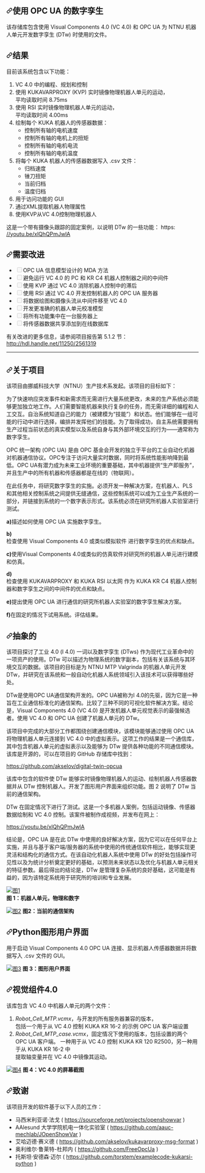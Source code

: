 <div class="Box-sc-g0xbh4-0 bJMeLZ js-snippet-clipboard-copy-unpositioned" data-hpc="true"><article class="markdown-body entry-content container-lg" itemprop="text"><h1 tabindex="-1" dir="auto"><a id="user-content-digital-twin-with-opc-ua" class="anchor" aria-hidden="true" tabindex="-1" href="#digital-twin-with-opc-ua"><svg class="octicon octicon-link" viewBox="0 0 16 16" version="1.1" width="16" height="16" aria-hidden="true"><path d="m7.775 3.275 1.25-1.25a3.5 3.5 0 1 1 4.95 4.95l-2.5 2.5a3.5 3.5 0 0 1-4.95 0 .751.751 0 0 1 .018-1.042.751.751 0 0 1 1.042-.018 1.998 1.998 0 0 0 2.83 0l2.5-2.5a2.002 2.002 0 0 0-2.83-2.83l-1.25 1.25a.751.751 0 0 1-1.042-.018.751.751 0 0 1-.018-1.042Zm-4.69 9.64a1.998 1.998 0 0 0 2.83 0l1.25-1.25a.751.751 0 0 1 1.042.018.751.751 0 0 1 .018 1.042l-1.25 1.25a3.5 3.5 0 1 1-4.95-4.95l2.5-2.5a3.5 3.5 0 0 1 4.95 0 .751.751 0 0 1-.018 1.042.751.751 0 0 1-1.042.018 1.998 1.998 0 0 0-2.83 0l-2.5 2.5a1.998 1.998 0 0 0 0 2.83Z"></path></svg></a><font style="vertical-align: inherit;"><font style="vertical-align: inherit;">使用 OPC UA 的数字孪生</font></font></h1>
<p dir="auto"><font style="vertical-align: inherit;"><font style="vertical-align: inherit;">该存储库包含使用 Visual Components 4.0 (VC 4.0) 和 OPC UA 为 NTNU 机器人单元开发数字孪生 (DTw) 时使用的文件。</font></font></p>

<h2 tabindex="-1" dir="auto"><a id="user-content-result" class="anchor" aria-hidden="true" tabindex="-1" href="#result"><svg class="octicon octicon-link" viewBox="0 0 16 16" version="1.1" width="16" height="16" aria-hidden="true"><path d="m7.775 3.275 1.25-1.25a3.5 3.5 0 1 1 4.95 4.95l-2.5 2.5a3.5 3.5 0 0 1-4.95 0 .751.751 0 0 1 .018-1.042.751.751 0 0 1 1.042-.018 1.998 1.998 0 0 0 2.83 0l2.5-2.5a2.002 2.002 0 0 0-2.83-2.83l-1.25 1.25a.751.751 0 0 1-1.042-.018.751.751 0 0 1-.018-1.042Zm-4.69 9.64a1.998 1.998 0 0 0 2.83 0l1.25-1.25a.751.751 0 0 1 1.042.018.751.751 0 0 1 .018 1.042l-1.25 1.25a3.5 3.5 0 1 1-4.95-4.95l2.5-2.5a3.5 3.5 0 0 1 4.95 0 .751.751 0 0 1-.018 1.042.751.751 0 0 1-1.042.018 1.998 1.998 0 0 0-2.83 0l-2.5 2.5a1.998 1.998 0 0 0 0 2.83Z"></path></svg></a><font style="vertical-align: inherit;"><font style="vertical-align: inherit;">结果</font></font></h2>
<p dir="auto"><font style="vertical-align: inherit;"><font style="vertical-align: inherit;">目前该系统包含以下功能：</font></font></p>
<ol dir="auto">
<li><font style="vertical-align: inherit;"><font style="vertical-align: inherit;">VC 4.0 中的编程、规划和控制</font></font></li>
<li><font style="vertical-align: inherit;"><font style="vertical-align: inherit;">使用 KUKAVARPROXY (KVP) 实时镜像物理机器人单元的运动，</font></font><br><font style="vertical-align: inherit;"><font style="vertical-align: inherit;">
平均读取时间 8.75ms</font></font></li>
<li><font style="vertical-align: inherit;"><font style="vertical-align: inherit;">使用 RSI 实时镜像物理机器人单元的运动，</font></font><br><font style="vertical-align: inherit;"><font style="vertical-align: inherit;">
平均读取时间 4.00ms</font></font></li>
<li><font style="vertical-align: inherit;"><font style="vertical-align: inherit;">绘制每个 KUKA 机器人的传感器数据：
</font></font><ul dir="auto">
<li><font style="vertical-align: inherit;"><font style="vertical-align: inherit;">控制所有轴的电机速度</font></font></li>
<li><font style="vertical-align: inherit;"><font style="vertical-align: inherit;">控制所有轴的电机上的扭矩</font></font></li>
<li><font style="vertical-align: inherit;"><font style="vertical-align: inherit;">控制所有轴的电机电流</font></font></li>
<li><font style="vertical-align: inherit;"><font style="vertical-align: inherit;">控制所有轴的电机温度</font></font></li>
</ul>
</li>
<li><font style="vertical-align: inherit;"><font style="vertical-align: inherit;">将每个 KUKA 机器人的传感器数据写入 .csv 文件：
</font></font><ul dir="auto">
<li><font style="vertical-align: inherit;"><font style="vertical-align: inherit;">归档速度</font></font></li>
<li><font style="vertical-align: inherit;"><font style="vertical-align: inherit;">锉刀扭矩</font></font></li>
<li><font style="vertical-align: inherit;"><font style="vertical-align: inherit;">当前归档</font></font></li>
<li><font style="vertical-align: inherit;"><font style="vertical-align: inherit;">温度归档</font></font></li>
</ul>
</li>
<li><font style="vertical-align: inherit;"><font style="vertical-align: inherit;">用于访问功能的 GUI</font></font></li>
<li><font style="vertical-align: inherit;"><font style="vertical-align: inherit;">通过XML提取机器人物理属性</font></font></li>
<li><font style="vertical-align: inherit;"><font style="vertical-align: inherit;">使用KVP从VC 4.0控制物理机器人</font></font></li>
</ol>
<p dir="auto"><font style="vertical-align: inherit;"><font style="vertical-align: inherit;">这是一个带有摄像头跟踪的固定案例，以说明 DTw 的一些功能： https: </font></font><br>
<a href="https://youtu.be/xlQhQPmJwlA" rel="nofollow"><font style="vertical-align: inherit;"><font style="vertical-align: inherit;">//youtu.be/xlQhQPmJwlA</font></font></a></p>
<h2 tabindex="-1" dir="auto"><a id="user-content-needs-improvement" class="anchor" aria-hidden="true" tabindex="-1" href="#needs-improvement"><svg class="octicon octicon-link" viewBox="0 0 16 16" version="1.1" width="16" height="16" aria-hidden="true"><path d="m7.775 3.275 1.25-1.25a3.5 3.5 0 1 1 4.95 4.95l-2.5 2.5a3.5 3.5 0 0 1-4.95 0 .751.751 0 0 1 .018-1.042.751.751 0 0 1 1.042-.018 1.998 1.998 0 0 0 2.83 0l2.5-2.5a2.002 2.002 0 0 0-2.83-2.83l-1.25 1.25a.751.751 0 0 1-1.042-.018.751.751 0 0 1-.018-1.042Zm-4.69 9.64a1.998 1.998 0 0 0 2.83 0l1.25-1.25a.751.751 0 0 1 1.042.018.751.751 0 0 1 .018 1.042l-1.25 1.25a3.5 3.5 0 1 1-4.95-4.95l2.5-2.5a3.5 3.5 0 0 1 4.95 0 .751.751 0 0 1-.018 1.042.751.751 0 0 1-1.042.018 1.998 1.998 0 0 0-2.83 0l-2.5 2.5a1.998 1.998 0 0 0 0 2.83Z"></path></svg></a><font style="vertical-align: inherit;"><font style="vertical-align: inherit;">需要改进</font></font></h2>
<ul class="contains-task-list">
<li class="task-list-item"><input type="checkbox" id="" disabled="" class="task-list-item-checkbox"><font style="vertical-align: inherit;"><font style="vertical-align: inherit;">OPC UA 信息模型设计的 MDA 方法</font></font></li>
<li class="task-list-item"><input type="checkbox" id="" disabled="" class="task-list-item-checkbox"><font style="vertical-align: inherit;"><font style="vertical-align: inherit;">避免运行 VC 4.0 的 PC 和 KR C4 机器人控制器之间的中间件</font></font></li>
<li class="task-list-item"><input type="checkbox" id="" disabled="" class="task-list-item-checkbox"><font style="vertical-align: inherit;"><font style="vertical-align: inherit;">使用 KVP 通过 VC 4.0 消除机器人控制中的滞后</font></font></li>
<li class="task-list-item"><input type="checkbox" id="" disabled="" class="task-list-item-checkbox"><font style="vertical-align: inherit;"><font style="vertical-align: inherit;">使用 RSI 通过 VC 4.0 开发控制机器人的 OPC UA 服务器</font></font></li>
<li class="task-list-item"><input type="checkbox" id="" disabled="" class="task-list-item-checkbox"><font style="vertical-align: inherit;"><font style="vertical-align: inherit;">将数据绘图和摄像头流从中间件移至 VC 4.0</font></font></li>
<li class="task-list-item"><input type="checkbox" id="" disabled="" class="task-list-item-checkbox"><font style="vertical-align: inherit;"><font style="vertical-align: inherit;">开发更准确的机器人单元校准模型</font></font></li>
<li class="task-list-item"><input type="checkbox" id="" disabled="" class="task-list-item-checkbox"><font style="vertical-align: inherit;"><font style="vertical-align: inherit;">将所有功能集中在一台服务器上</font></font></li>
<li class="task-list-item"><input type="checkbox" id="" disabled="" class="task-list-item-checkbox"><font style="vertical-align: inherit;"><font style="vertical-align: inherit;">将传感器数据共享添加到在线数据库</font></font></li>
</ul>
<p dir="auto"><font style="vertical-align: inherit;"><font style="vertical-align: inherit;">有关改进的更多信息，请参阅项目报告第 5.1.2 节：</font></font><br>
<a href="http://hdl.handle.net/11250/2561319" rel="nofollow"><font style="vertical-align: inherit;"><font style="vertical-align: inherit;">http://hdl.handle.net/11250/2561319</font></font></a></p>
<hr>
<h2 tabindex="-1" dir="auto"><a id="user-content-about-project" class="anchor" aria-hidden="true" tabindex="-1" href="#about-project"><svg class="octicon octicon-link" viewBox="0 0 16 16" version="1.1" width="16" height="16" aria-hidden="true"><path d="m7.775 3.275 1.25-1.25a3.5 3.5 0 1 1 4.95 4.95l-2.5 2.5a3.5 3.5 0 0 1-4.95 0 .751.751 0 0 1 .018-1.042.751.751 0 0 1 1.042-.018 1.998 1.998 0 0 0 2.83 0l2.5-2.5a2.002 2.002 0 0 0-2.83-2.83l-1.25 1.25a.751.751 0 0 1-1.042-.018.751.751 0 0 1-.018-1.042Zm-4.69 9.64a1.998 1.998 0 0 0 2.83 0l1.25-1.25a.751.751 0 0 1 1.042.018.751.751 0 0 1 .018 1.042l-1.25 1.25a3.5 3.5 0 1 1-4.95-4.95l2.5-2.5a3.5 3.5 0 0 1 4.95 0 .751.751 0 0 1-.018 1.042.751.751 0 0 1-1.042.018 1.998 1.998 0 0 0-2.83 0l-2.5 2.5a1.998 1.998 0 0 0 0 2.83Z"></path></svg></a><font style="vertical-align: inherit;"><font style="vertical-align: inherit;">关于项目</font></font></h2>
<p dir="auto"><font style="vertical-align: inherit;"><font style="vertical-align: inherit;">该项目由挪威科技大学（NTNU）生产技术系发起。</font><font style="vertical-align: inherit;">该项目的目标如下：</font></font></p>
<p dir="auto"><font style="vertical-align: inherit;"><font style="vertical-align: inherit;">为了快速响应突发事件和新需求而无需进行大量系统更改，未来的生产系统必须能够更加独立地工作。</font><font style="vertical-align: inherit;">人们需要智能机器来执行复杂的任务，而无需详细的编程和人工交互。</font><font style="vertical-align: inherit;">自治系统知道自己的能力（被建模为“技能”）和状态。</font><font style="vertical-align: inherit;">他们能够在一组可能的行动中进行选择，编排并发挥他们的技能。</font><font style="vertical-align: inherit;">为了取得成功，自主系统需要拥有生产过程当前状态的真实模型以及系统自身与其外部环境交互的行为——通常称为数字孪生。</font></font></p>
<p dir="auto"><font style="vertical-align: inherit;"><font style="vertical-align: inherit;">OPC 统一架构 (OPC UA) 是由 OPC 基金会开发的独立于平台的工业自动化机器对机器通信协议。</font><font style="vertical-align: inherit;">OPC专注于访问大量实时数据，同时将系统性能影响降到最低。</font><font style="vertical-align: inherit;">OPC UA有潜力成为未来工业环境的重要基础，其中机器提供“生产即服务”，并且生产中的所有机器和传感器都是在线的（物联网）。</font></font></p>
<p dir="auto"><font style="vertical-align: inherit;"><font style="vertical-align: inherit;">在此任务中，将研究数字孪生的实施。</font><font style="vertical-align: inherit;">必须开发一种解决方案，在机器人、PLS 和其他相关控制系统之间提供无缝通信，这些控制系统可以成为工业生产系统的一部分，并链接到系统的一个数字表示形式。</font><font style="vertical-align: inherit;">该系统必须在研究所机器人实验室进行测试。</font></font></p>
<p dir="auto"><strong><font style="vertical-align: inherit;"><font style="vertical-align: inherit;">a)</font></font></strong><font style="vertical-align: inherit;"><font style="vertical-align: inherit;">描述如何使用 OPC UA 实施数字孪生。</font></font></p>
<p dir="auto"><strong><font style="vertical-align: inherit;"><font style="vertical-align: inherit;">b)</font></font></strong><font style="vertical-align: inherit;"></font><br><font style="vertical-align: inherit;"><font style="vertical-align: inherit;">检查使用 Visual Components 4.0 或类似模拟软件
进行数字孪生</font><font style="vertical-align: inherit;">的优点和缺点。</font></font></p>
<p dir="auto"><strong><font style="vertical-align: inherit;"><font style="vertical-align: inherit;">c)</font></font></strong><font style="vertical-align: inherit;"><font style="vertical-align: inherit;">使用Visual Components 4.0或类似的仿真软件对研究所的机器人单元进行建模和仿真。</font></font></p>
<p dir="auto"><strong><font style="vertical-align: inherit;"><font style="vertical-align: inherit;">d)</font></font></strong><font style="vertical-align: inherit;"></font><br><font style="vertical-align: inherit;"><font style="vertical-align: inherit;">检查使用 KUKAVARPROXY 和 KUKA RSI 以太网
作为 KUKA KR C4 机器人控制器和数字孪生之间的</font><font style="vertical-align: inherit;">中间件的优点和缺点。</font></font></p>
<p dir="auto"><strong><font style="vertical-align: inherit;"><font style="vertical-align: inherit;">e)</font></font></strong><font style="vertical-align: inherit;"><font style="vertical-align: inherit;">提出使用 OPC UA 进行通信的研究所机器人实验室的数字孪生解决方案。</font></font></p>
<p dir="auto"><strong><font style="vertical-align: inherit;"><font style="vertical-align: inherit;">f)</font></font></strong><font style="vertical-align: inherit;"><font style="vertical-align: inherit;">在固定的情况下试用系统。</font><font style="vertical-align: inherit;">评估结果。</font></font></p>
<h2 tabindex="-1" dir="auto"><a id="user-content-abstract" class="anchor" aria-hidden="true" tabindex="-1" href="#abstract"><svg class="octicon octicon-link" viewBox="0 0 16 16" version="1.1" width="16" height="16" aria-hidden="true"><path d="m7.775 3.275 1.25-1.25a3.5 3.5 0 1 1 4.95 4.95l-2.5 2.5a3.5 3.5 0 0 1-4.95 0 .751.751 0 0 1 .018-1.042.751.751 0 0 1 1.042-.018 1.998 1.998 0 0 0 2.83 0l2.5-2.5a2.002 2.002 0 0 0-2.83-2.83l-1.25 1.25a.751.751 0 0 1-1.042-.018.751.751 0 0 1-.018-1.042Zm-4.69 9.64a1.998 1.998 0 0 0 2.83 0l1.25-1.25a.751.751 0 0 1 1.042.018.751.751 0 0 1 .018 1.042l-1.25 1.25a3.5 3.5 0 1 1-4.95-4.95l2.5-2.5a3.5 3.5 0 0 1 4.95 0 .751.751 0 0 1-.018 1.042.751.751 0 0 1-1.042.018 1.998 1.998 0 0 0-2.83 0l-2.5 2.5a1.998 1.998 0 0 0 0 2.83Z"></path></svg></a><font style="vertical-align: inherit;"><font style="vertical-align: inherit;">抽象的</font></font></h2>
<p dir="auto"><font style="vertical-align: inherit;"><font style="vertical-align: inherit;">该项目探讨了工业 4.0 (I 4.0) 一词以及数字孪生 (DTws) 作为现代工业革命中的一项资产的使用。</font><font style="vertical-align: inherit;">DTw 可以描述为物理系统的数字副本，包括有关该系统与其环境交互的数据。</font><font style="vertical-align: inherit;">该项目的目标是为 NTNU MTP Valgrinda 的机器人单元开发 DTw，并研究在该系统和一般自动化机器人系统领域引入该技术可以获得哪些好处。</font></font></p>
<p dir="auto"><font style="vertical-align: inherit;"><font style="vertical-align: inherit;">DTw是使用OPC UA通信架构开发的。</font><font style="vertical-align: inherit;">OPC UA被称为I 4.0的先驱，因为它是一种旨在工业通信标准化的通信架构。</font><font style="vertical-align: inherit;">比较了三种不同的可视化软件解决方案。</font><font style="vertical-align: inherit;">结论是，Visual Components 4.0 (VC 4.0) 是开发机器人单元视觉表示的最强候选者。</font><font style="vertical-align: inherit;">使用 VC 4.0 和 OPC UA 创建了机器人单元的 DTw。</font></font></p>
<p dir="auto"><font style="vertical-align: inherit;"><font style="vertical-align: inherit;">该项目中完成的大部分工作都围绕创建通信模块，该模块能够通过使用 OPC UA 将物理机器人单元连接到 VC 4.0 中的虚拟表示。</font><font style="vertical-align: inherit;">这项工作的结果是一个通信库，其中包含机器人单元的虚拟表示以及能够为 DTw 提供各种功能的不同通信模块。</font><font style="vertical-align: inherit;">该库是开源的，可以在项目的 GitHub 存储库中找到：</font></font></p>
<p dir="auto"><a href="https://github.com/akselov/digital-twin-opcua"><font style="vertical-align: inherit;"><font style="vertical-align: inherit;">https://github.com/akselov/digital-twin-opcua</font></font></a></p>
<p dir="auto"><font style="vertical-align: inherit;"><font style="vertical-align: inherit;">该库中包含的软件使 DTw 能够实时镜像物理机器人的运动、绘制机器人传感器数据并从 DTw 控制机器人。</font><font style="vertical-align: inherit;">开发了图形用户界面来组织功能。</font><font style="vertical-align: inherit;">图 2 说明了 DTw 当前的通信架构。</font></font></p>
<p dir="auto"><font style="vertical-align: inherit;"><font style="vertical-align: inherit;">DTw 在固定情况下进行了测试。</font><font style="vertical-align: inherit;">这是一个多机器人案例，包括运动镜像、传感器数据绘制和 VC 4.0 控制。</font><font style="vertical-align: inherit;">该案件被制作成视频，并发布在网上：</font></font></p>
<p dir="auto"><a href="https://youtu.be/xlQhQPmJwlA" rel="nofollow"><font style="vertical-align: inherit;"><font style="vertical-align: inherit;">https://youtu.be/xlQhQPmJwlA</font></font></a></p>
<p dir="auto"><font style="vertical-align: inherit;"><font style="vertical-align: inherit;">结论是，OPC UA 是在此 DTw 中使用的良好解决方案，因为它可以在任何平台上实施，并且与基于客户端/服务器的系统中使用的传统通信软件相比，能够实现更灵活和结构化的通信方式。</font><font style="vertical-align: inherit;">在该自动化机器人系统中使用 DTw 的好处包括操作可见性以及为统计分析奠定更好的基础，以预测未来状态以及优化与机器人单元相关的特征参数。</font><font style="vertical-align: inherit;">最后得出的结论是，DTw 是管理复杂系统的良好基础，这可能是有益的，因为该特定系统用于研究所的培训和专业发展。</font></font></p>
<p dir="auto"><a target="_blank" rel="noopener noreferrer" href="https://github.com/akselov/digital-twin-opcua/blob/master/pictures/Physical_%26_digital_model.png"><img src="https://github.com/akselov/digital-twin-opcua/raw/master/pictures/Physical_%26_digital_model.png" alt="图1" style="max-width: 100%;"></a>
<br><strong><font style="vertical-align: inherit;"><font style="vertical-align: inherit;">图 1：机器人单元，物理和数字</font></font></strong></p>
<p dir="auto"><a target="_blank" rel="noopener noreferrer" href="https://github.com/akselov/digital-twin-opcua/blob/master/pictures/InformationFlow.png"><img src="https://github.com/akselov/digital-twin-opcua/raw/master/pictures/InformationFlow.png" alt="图2" style="max-width: 100%;"></a>
<strong><font style="vertical-align: inherit;"><font style="vertical-align: inherit;">图2：当前的通信架构</font></font></strong></p>
<h2 tabindex="-1" dir="auto"><a id="user-content-python-gui" class="anchor" aria-hidden="true" tabindex="-1" href="#python-gui"><svg class="octicon octicon-link" viewBox="0 0 16 16" version="1.1" width="16" height="16" aria-hidden="true"><path d="m7.775 3.275 1.25-1.25a3.5 3.5 0 1 1 4.95 4.95l-2.5 2.5a3.5 3.5 0 0 1-4.95 0 .751.751 0 0 1 .018-1.042.751.751 0 0 1 1.042-.018 1.998 1.998 0 0 0 2.83 0l2.5-2.5a2.002 2.002 0 0 0-2.83-2.83l-1.25 1.25a.751.751 0 0 1-1.042-.018.751.751 0 0 1-.018-1.042Zm-4.69 9.64a1.998 1.998 0 0 0 2.83 0l1.25-1.25a.751.751 0 0 1 1.042.018.751.751 0 0 1 .018 1.042l-1.25 1.25a3.5 3.5 0 1 1-4.95-4.95l2.5-2.5a3.5 3.5 0 0 1 4.95 0 .751.751 0 0 1-.018 1.042.751.751 0 0 1-1.042.018 1.998 1.998 0 0 0-2.83 0l-2.5 2.5a1.998 1.998 0 0 0 0 2.83Z"></path></svg></a><font style="vertical-align: inherit;"><font style="vertical-align: inherit;">Python图形用户界面</font></font></h2>
<p dir="auto"><font style="vertical-align: inherit;"><font style="vertical-align: inherit;">用于启动 Visual Components 4.0 OPC UA 连接、显示机器人传感器数据并将数据写入 .csv 文件的 GUI。</font></font></p>
<p dir="auto"><a target="_blank" rel="noopener noreferrer" href="https://github.com/akselov/digital-twin-opcua/blob/master/pictures/gui_full.png"><img src="https://github.com/akselov/digital-twin-opcua/raw/master/pictures/gui_full.png" alt="图3" style="max-width: 100%;"></a>
<strong><font style="vertical-align: inherit;"><font style="vertical-align: inherit;">图 3：图形用户界面</font></font></strong></p>
<h2 tabindex="-1" dir="auto"><a id="user-content-visual-components-40" class="anchor" aria-hidden="true" tabindex="-1" href="#visual-components-40"><svg class="octicon octicon-link" viewBox="0 0 16 16" version="1.1" width="16" height="16" aria-hidden="true"><path d="m7.775 3.275 1.25-1.25a3.5 3.5 0 1 1 4.95 4.95l-2.5 2.5a3.5 3.5 0 0 1-4.95 0 .751.751 0 0 1 .018-1.042.751.751 0 0 1 1.042-.018 1.998 1.998 0 0 0 2.83 0l2.5-2.5a2.002 2.002 0 0 0-2.83-2.83l-1.25 1.25a.751.751 0 0 1-1.042-.018.751.751 0 0 1-.018-1.042Zm-4.69 9.64a1.998 1.998 0 0 0 2.83 0l1.25-1.25a.751.751 0 0 1 1.042.018.751.751 0 0 1 .018 1.042l-1.25 1.25a3.5 3.5 0 1 1-4.95-4.95l2.5-2.5a3.5 3.5 0 0 1 4.95 0 .751.751 0 0 1-.018 1.042.751.751 0 0 1-1.042.018 1.998 1.998 0 0 0-2.83 0l-2.5 2.5a1.998 1.998 0 0 0 0 2.83Z"></path></svg></a><font style="vertical-align: inherit;"><font style="vertical-align: inherit;">视觉组件4.0</font></font></h2>
<p dir="auto"><font style="vertical-align: inherit;"><font style="vertical-align: inherit;">该库包含 VC 4.0 中机器人单元的两个文件：</font></font></p>
<ol dir="auto">
<li><em><font style="vertical-align: inherit;"><font style="vertical-align: inherit;">Robot_Cell_MTP.vcmx</font></font></em><font style="vertical-align: inherit;"><font style="vertical-align: inherit;">，与开发的所有服务器兼容的版本，</font></font><br><font style="vertical-align: inherit;"><font style="vertical-align: inherit;">
包括一个用于从 VC 4.0 控制 KUKA KR 16-2 的示例 OPC UA 客户端设置</font></font></li>
<li><em><font style="vertical-align: inherit;"><font style="vertical-align: inherit;">Robot_Cell_MTP_case.vcmx</font></font></em><font style="vertical-align: inherit;"><font style="vertical-align: inherit;">，固定情况下使用的版本，包括设置的两个 OPC UA 客户端。</font><font style="vertical-align: inherit;">
一种用于从 VC 4.0 控制 KUKA KR 120 R2500，另一种用于从 KUKA KR 16-2 中</font></font><br><font style="vertical-align: inherit;"><font style="vertical-align: inherit;">
提取轴变量并在 VC 4.0 中镜像其运动。</font></font><br><font style="vertical-align: inherit;"></font></li>
</ol>
<p dir="auto"><a target="_blank" rel="noopener noreferrer" href="https://github.com/akselov/digital-twin-opcua/blob/master/pictures/VCmodel.png"><img src="https://github.com/akselov/digital-twin-opcua/raw/master/pictures/VCmodel.png" alt="图4" style="max-width: 100%;"></a>
<strong><font style="vertical-align: inherit;"><font style="vertical-align: inherit;">图 4：VC 4.0 的屏幕截图</font></font></strong></p>
<h2 tabindex="-1" dir="auto"><a id="user-content-acknowledgments" class="anchor" aria-hidden="true" tabindex="-1" href="#acknowledgments"><svg class="octicon octicon-link" viewBox="0 0 16 16" version="1.1" width="16" height="16" aria-hidden="true"><path d="m7.775 3.275 1.25-1.25a3.5 3.5 0 1 1 4.95 4.95l-2.5 2.5a3.5 3.5 0 0 1-4.95 0 .751.751 0 0 1 .018-1.042.751.751 0 0 1 1.042-.018 1.998 1.998 0 0 0 2.83 0l2.5-2.5a2.002 2.002 0 0 0-2.83-2.83l-1.25 1.25a.751.751 0 0 1-1.042-.018.751.751 0 0 1-.018-1.042Zm-4.69 9.64a1.998 1.998 0 0 0 2.83 0l1.25-1.25a.751.751 0 0 1 1.042.018.751.751 0 0 1 .018 1.042l-1.25 1.25a3.5 3.5 0 1 1-4.95-4.95l2.5-2.5a3.5 3.5 0 0 1 4.95 0 .751.751 0 0 1-.018 1.042.751.751 0 0 1-1.042.018 1.998 1.998 0 0 0-2.83 0l-2.5 2.5a1.998 1.998 0 0 0 0 2.83Z"></path></svg></a><font style="vertical-align: inherit;"><font style="vertical-align: inherit;">致谢</font></font></h2>
<p dir="auto"><font style="vertical-align: inherit;"><font style="vertical-align: inherit;">该项目开发的软件基于以下人员的工作：</font></font></p>
<ul dir="auto">
<li><font style="vertical-align: inherit;"><font style="vertical-align: inherit;">马西米利亚诺·法戈 ( </font></font><a href="https://sourceforge.net/projects/openshowvar" rel="nofollow"><font style="vertical-align: inherit;"><font style="vertical-align: inherit;">https://sourceforge.net/projects/openshowvar</font></font></a><font style="vertical-align: inherit;"><font style="vertical-align: inherit;"> )</font></font></li>
<li><font style="vertical-align: inherit;"><font style="vertical-align: inherit;">AAlesund 大学学院机电一体化实验室 ( </font></font><a href="https://github.com/aauc-mechlab/JOpenShowVar"><font style="vertical-align: inherit;"><font style="vertical-align: inherit;">https://github.com/aauc-mechlab/JOpenShowVar</font></font></a><font style="vertical-align: inherit;"><font style="vertical-align: inherit;"> )</font></font></li>
<li><font style="vertical-align: inherit;"><font style="vertical-align: inherit;">艾哈迈德·赛义德 ( </font></font><a href="https://github.com/akselov/kukavarproxy-msg-format"><font style="vertical-align: inherit;"><font style="vertical-align: inherit;">https://github.com/akselov/kukavarproxy-msg-format</font></font></a><font style="vertical-align: inherit;"><font style="vertical-align: inherit;"> )</font></font></li>
<li><font style="vertical-align: inherit;"><font style="vertical-align: inherit;">奥利维尔·鲁莱特-杜邦内 ( </font></font><a href="https://github.com/FreeOpcUa"><font style="vertical-align: inherit;"><font style="vertical-align: inherit;">https://github.com/FreeOpcUa</font></font></a><font style="vertical-align: inherit;"><font style="vertical-align: inherit;"> )</font></font></li>
<li><font style="vertical-align: inherit;"><font style="vertical-align: inherit;">托斯坦·安德森·迈尔 ( </font></font><a href="https://github.com/torstem/examplecode-kukarsi-python"><font style="vertical-align: inherit;"><font style="vertical-align: inherit;">https://github.com/torstem/examplecode-kukarsi-python</font></font></a><font style="vertical-align: inherit;"><font style="vertical-align: inherit;"> )</font></font></li>
</ul>
</article></div>

